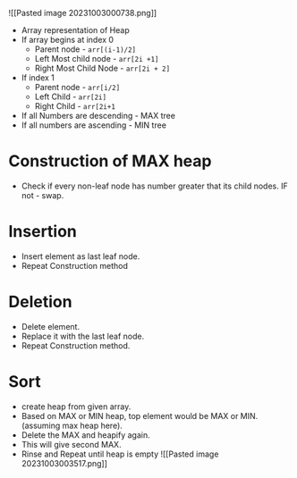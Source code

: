 
 ![[Pasted image 20231003000738.png]]
 - Array representation of Heap
 - If array begins at index 0
	- Parent node - `arr[(i-1)/2]`
	- Left Most child node - `arr[2i +1]`
	- Right Most Child Node - `arr[2i + 2]`
- If index 1
	- Parent node - `arr[i/2]`
	- Left Child - `arr[2i]`
	- Right Child - `arr[2i+1`
- If all Numbers are descending - MAX tree
- If all numbers are ascending - MIN tree

# Construction of MAX heap
- Check if every non-leaf node has number greater that its child nodes. IF not - swap.

# Insertion
- Insert element as last leaf node.
- Repeat Construction method

# Deletion
- Delete element.
- Replace it with the last leaf node.
- Repeat Construction method.

# Sort
- create heap from given array.
- Based on MAX or MIN heap, top element would be MAX or MIN. (assuming max heap here).
- Delete the MAX and heapify again.
- This will give second MAX. 
- Rinse and Repeat until heap is empty
![[Pasted image 20231003003517.png]]
